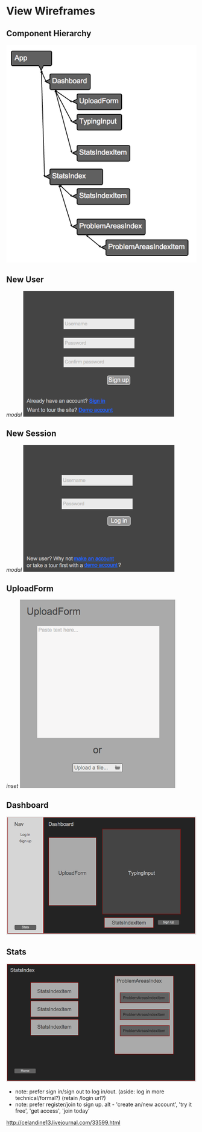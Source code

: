 # View Wireframes

## Component Hierarchy
![tentative][component-hierarchy]

## New User
_modal_
![new-user]

## New Session
_modal_
![new-session]

## UploadForm
_inset_
![upload-form]

## Dashboard
![dashboard]

## Stats
![stats]

* note: prefer sign in/sign out to log in/out. (aside: log in more technical/formal?) (retain /login url?)
* note: prefer register/join to sign up. alt - 'create an/new account', 'try it free', 'get access', 'join today'

[component-hierarchy]: ./wireframes/component_hierarchy.png
[new-user]: ./wireframes/new_user.png
[new-session]: ./wireframes/new_session.png
[upload-form]: ./wireframes/upload_form.png
[dashboard]: ./wireframes/dashboard.png
[stats]: ./wireframes/stats.png

http://celandine13.livejournal.com/33599.html
